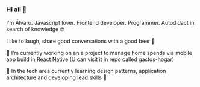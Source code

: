 ### Hi all 👋

I'm Álvaro. Javascript lover. Frontend developer. Programmer. Autodidact in search of knowledge 🤓

I like to laugh, share good conversations with a good beer 🍻

🔨 I’m currently working on an a project to manage home spends via mobile app build in React Native (U can visit it in repo called gastos-hogar)

🚀 In the tech area currently learning design patterns, application architecture and developing lead skills 🦾

<!--
**a-troncoso/a-troncoso** is a ✨ _special_ ✨ repository because its `README.md` (this file) appears on your GitHub profile.

Here are some ideas to get you started:

- 🔭 I’m currently working on ...
- 🌱 I’m currently learning ...
- 👯 I’m looking to collaborate on ...
- 🤔 I’m looking for help with ...
- 💬 Ask me about ...
- 📫 How to reach me: ...
- 😄 Pronouns: ...
- ⚡ Fun fact: ...
-->
